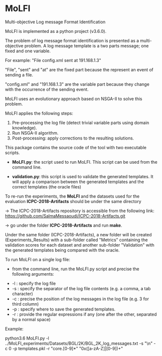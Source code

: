 # MoLFI
Multi-objective Log message Format Identification

MoLFI is implemented as a python project (v3.6.0).

The problem of log message format identification is presented as a multi-objective problem.
A log message template is a two parts message; one fixed and one variable.

For example: "File config.xml sent at 191.168.1.3"

"File", "sent" and "at" are the fixed part because the represent an event of sending a file.

"config.xml" and "191.168.1.3" are the variable part because they change with the occurrence of the sending event.

MoLFI uses an evolutionary approach based on NSGA-II to solve this problem.

MoLFI applies the following steps:

1. Pre-processing the log file (detect trivial variable parts using domain knowledge).
1. Run NSGA-II algorithm.
1. Post-processing: apply corrections to the resulting solutions.

This package contains the source code of the tool with two executable scripts.

* **MoLFI.py**: the script used to run MoLFI. This script can be used from the command line.   

* **validation.py**: this script is used to validate the generated templates. It will apply a comparison between the generated templates and the correct templates (the oracle files)


To re-run the experiments, the **MoLFI** and the datasets used for the evaluation **ICPC-2018-Artifacts** should be under the same directory

-> The ICPC-2018-Artifacts repository is accessible from the following link: https://github.com/SalmaMessaoudi/ICPC-2018-Artifacts.git

-> go under the folder **ICPC-2018-Artifacts** and run **make**.

Under the same folder (ICPC-2018-Artifacts), a new folder will be created (Experiments_Results) with a sub-folder called "Metrics" containing the validation scores for each dataset and another sub-folder "Validation" with the generated templates being compared with the oracle.

To run MoLFI on a single log file:

- from the command line, run the MoLFI.py script and precise the following arguments:
*  -l : specify the log file
*  -s : specify the separator of the log file contents (e.g. a comma, a tab character)
*  -c : precise the position of the log messages in the log file (e.g. 3 for third column)
*  -p : specify where to save the generated templates.
*  -r : provide the regular expressions if any (one after the other, separated by a normal space)

Example:

python3.6 MoLFI.py -l ../MoLFI_experiments/Datasets/BGL/2K/BGL_2K_log_messages.txt -s "\n" -c 0 -p templates.pkl -r "core\.[0-9]*" "0x([a-zA-Z]|[0-9])+"
